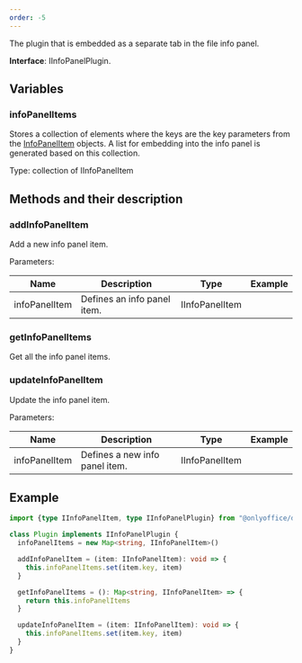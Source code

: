 ```yaml
---
order: -5
---
```


The plugin that is embedded as a separate tab in the file info panel.

**Interface**: IInfoPanelPlugin.

## Variables

### infoPanelItems

Stores a collection of elements where the keys are the key parameters from the [InfoPanelItem](../../Plugin%20Items/InfoPanelItem/index.md) objects. A list for embedding into the info panel is generated based on this collection.

Type: collection of IInfoPanelItem

## Methods and their description

### addInfoPanelItem

Add a new info panel item.

Parameters:

| Name          | Description                 | Type           | Example |
| ------------- | --------------------------- | -------------- | ------- |
| infoPanelItem | Defines an info panel item. | IInfoPanelItem |         |

### getInfoPanelItems

Get all the info panel items.

### updateInfoPanelItem

Update the info panel item.

Parameters:

| Name          | Description                    | Type           | Example |
| ------------- | ------------------------------ | -------------- | ------- |
| infoPanelItem | Defines a new info panel item. | IInfoPanelItem |         |

## Example

``` ts
import {type IInfoPanelItem, type IInfoPanelPlugin} from "@onlyoffice/docspace-plugin-sdk"

class Plugin implements IInfoPanelPlugin {
  infoPanelItems = new Map<string, IInfoPanelItem>()

  addInfoPanelItem = (item: IInfoPanelItem): void => {
    this.infoPanelItems.set(item.key, item)
  }

  getInfoPanelItems = (): Map<string, IInfoPanelItem> => {
    return this.infoPanelItems
  }

  updateInfoPanelItem = (item: IInfoPanelItem): void => {
    this.infoPanelItems.set(item.key, item)
  }
}
```
